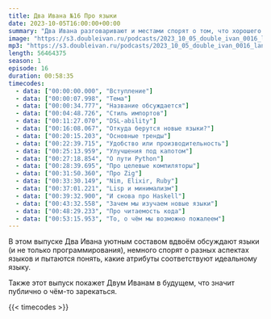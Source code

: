 ```yaml
---
title: Два Ивана №16 Про языки
date: 2023-10-05T16:00:00+00:00
summary: "Два Ивана разговаривают и местами спорят о том, что хорошего и плохого есть в языках программирования и естественных"
image: "https://s3.doubleivan.ru/podcasts/2023_10_05_double_ivan_0016_languages.jpg"
mp3: "https://s3.doubleivan.ru/podcasts/2023_10_05_double_ivan_0016_languages.mp3"
length: 56464375
season: 1
episode: 16
duration: 00:58:35
timecodes:
  - data: ["00:00:00.000", "Вступление"]
  - data: ["00:00:07.998", "Тема"]
  - data: ["00:00:34.777", "Название обсуждается"]
  - data: ["00:04:48.726", "Стиль импортов"]
  - data: ["00:11:27.070", "DSL-ability"]
  - data: ["00:16:08.067", "Откуда берутся новые языки?"]
  - data: ["00:20:15.203", "Основные тренды"]
  - data: ["00:22:39.715", "Удобство или производительность"]
  - data: ["00:25:13.959", "Улучшения под капотом"]
  - data: ["00:27:18.854", "О пути Python"]
  - data: ["00:28:39.695", "Про целевые компиляторы"]
  - data: ["00:31:50.360", "Про Zig"]
  - data: ["00:33:30.149", "Nim, Elixir, Ruby"]
  - data: ["00:37:01.221", "Lisp и минимализм"]
  - data: ["00:39:32.900", "И снова про Haskell"]
  - data: ["00:43:32.558", "Зачем мы изучаем новые языки"]
  - data: ["00:48:29.233", "Про читаемость кода"]
  - data: ["00:53:15.953", "То, о чём мы возможно пожалеем"]
---
```


В этом выпуске Два Ивана уютным составом вдвоём обсуждают языки (и не только программирования), немного спорят о разных аспектах языков и пытаются понять, какие атрибуты соответствуют идеальному языку.

Также этот выпуск покажет Двум Иванам в будущем, что значит публично о чём-то зарекаться.

{{< timecodes >}}

